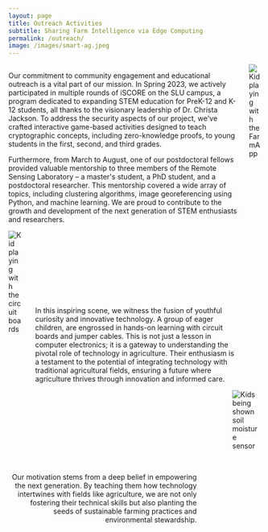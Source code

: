 ```yaml
---
layout: page
title: Outreach Activities
subtitle: Sharing Farm Intelligence via Edge Computing
permalink: /outreach/
image: /images/smart-ag.jpeg
---
```


<div class="content">
  <div class="columns">
    <div class="column is-two-thirds">
      <div class="text">
        <p>Our commitment to community engagement and educational outreach is a vital part of our mission. In Spring 2023, we actively participated in multiple rounds of iSCORE on the SLU campus, a program dedicated to expanding STEM education for PreK-12 and K-12 students, all thanks to the visionary leadership of Dr. Christa Jackson. To address the security aspects of our project, we've crafted interactive game-based activities designed to teach cryptographic concepts, including zero-knowledge proofs, to young students in the first, second, and third grades.</p>
        <p>Furthermore, from March to August, one of our postdoctoral fellows provided valuable mentorship to three members of the Remote Sensing Laboratory – a master's student, a PhD student, and a postdoctoral researcher. This mentorship covered a wide array of topics, including clustering algorithms, image georeferencing using Python, and machine learning. We are proud to contribute to the growth and development of the next generation of STEM enthusiasts and researchers.</p>
      </div>
    </div>
    <div class="column is-one-third">
      <div style="margin-right: 15%; ">
        <img src="../assets/images/gallery/iscore1.jpg" style="max-width: 100%;" alt="Kid playing with the FarmApp">
      </div>
    </div>
  </div>
  <div class="columns">
    <div class="column is-one-third">
      <div style="margin-right: 15%; ">
        <img src="../assets/images/gallery/iscore2.png" style="max-width: 100%;" alt="Kid playing with the circuit boards">
      </div>
    </div>
    <div class="column is-two-thirds">
      <div class="text" style="margin-top: 150px; text-align: left; width: 90%;">
        <p>In this inspiring scene, we witness the fusion of youthful curiosity and innovative technology. A group of eager children, are engrossed in hands-on learning with circuit boards and jumper cables. This is not just a lesson in computer electronics; it is a gateway to understanding the pivotal role of technology in agriculture. Their enthusiasm is a testament to the potential of integrating technology with traditional agricultural fields, ensuring a future where agriculture thrives through innovation and informed care. </p>
      </div>
    </div>
  </div>
  <div class="columns">
    <div class="column is-two-thirds"  style="margin-top: 150px; text-align: right;">
      <div class="text" style="margin-right: 50px;">
        <p>Our motivation stems from a deep belief in empowering the next generation. By teaching them how technology intertwines with fields like agriculture, we are not only fostering their technical skills but also planting the seeds of sustainable farming practices and environmental stewardship.</p>
      </div>
    </div>
    <div class="column is-one-third">
      <div style="margin-right: 15%; ">
        <img src="../assets/images/gallery/iscore3.png" style="max-width: 100%;" alt="Kids being shown soil moisture sensor">
      </div>
    </div>
  </div>
</div>
